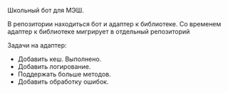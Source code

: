 Школьный бот для МЭШ.

В репозитории находиться бот и адаптер к библиотеке. 
Со временем адаптер к библиотеке мигрирует в отдельный репозиторий

Задачи на адаптер:
 - Добавить кеш. Выполнено.
 - Добавить логирование.
 - Поддержать больше методов.
 - Добавить обработку ошибок.
